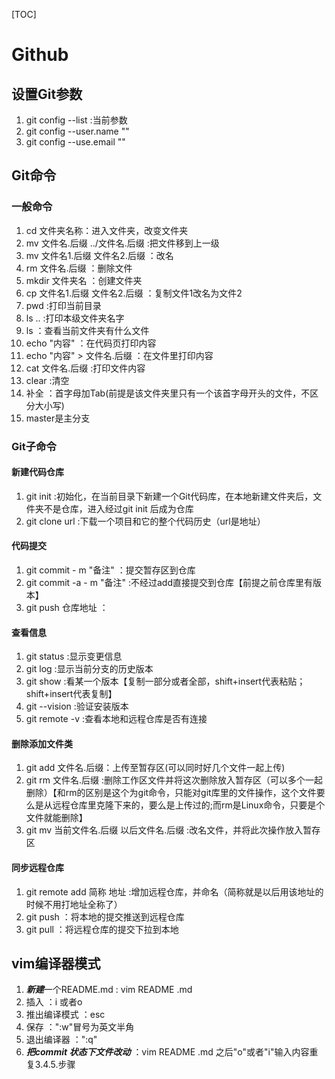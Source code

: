 [TOC]
# Github  
## 设置Git参数  
1. git config --list :当前参数  
2. git config --user.name ""  
3. git config --use.email ""  
## Git命令   
### 一般命令  
1. cd 文件夹名称：进入文件夹，改变文件夹  
2. mv 文件名.后缀 ../文件名.后缀 :把文件移到上一级  
3. mv 文件名1.后缀 文件名2.后缀 ：改名  
4. rm 文件名.后缀 ：删除文件  
5. mkdir 文件夹名 ：创建文件夹  
6. cp 文件名1.后缀 文件名2.后缀 ：复制文件1改名为文件2  
7. pwd :打印当前目录  
8. ls .. :打印本级文件夹名字  
9. ls ：查看当前文件夹有什么文件  
10. echo "内容" ：在代码页打印内容
11. echo "内容" > 文件名.后缀 ：在文件里打印内容  
12. cat 文件名.后缀 :打印文件内容  
13. clear :清空  
14. 补全 ：首字母加Tab(前提是该文件夹里只有一个该首字母开头的文件，不区分大小写)  
15. master是主分支  
### Git子命令  
#### 新建代码仓库  
1. git init :初始化，在当前目录下新建一个Git代码库，在本地新建文件夹后，文件夹不是仓库，进入经过git init 后成为仓库  
2. git clone url :下载一个项目和它的整个代码历史（url是地址）  
#### 代码提交  
1. git commit - m "备注" ：提交暂存区到仓库  
2. git commit -a - m "备注" :不经过add直接提交到仓库【前提之前仓库里有版本】  
3. git push 仓库地址 ： 
#### 查看信息  
1. git status :显示变更信息  
2. git log :显示当前分支的历史版本  
3. git show :看某一个版本【复制一部分或者全部，shift+insert代表粘贴；shift+insert代表复制】  
4. git --vision :验证安装版本  
5. git remote -v :查看本地和远程仓库是否有连接  
#### 删除添加文件类  
1. git add 文件名.后缀：上传至暂存区(可以同时好几个文件一起上传)  
2. git rm 文件名.后缀 :删除工作区文件并将这次删除放入暂存区（可以多个一起删除）【和rm的区别是这个为git命令，只能对git库里的文件操作，这个文件要么是从远程仓库里克隆下来的，要么是上传过的;而rm是Linux命令，只要是个文件就能删除】  
3. git mv 当前文件名.后缀 以后文件名.后缀 :改名文件，并将此次操作放入暂存区  
#### 同步远程仓库
1. git remote add 简称 地址 :增加远程仓库，并命名（简称就是以后用该地址的时候不用打地址全称了）  
2. git push ：将本地的提交推送到远程仓库  
3. git pull ：将远程仓库的提交下拉到本地  
## vim编译器模式
1. ***新建***一个README.md : vim README .md   
2. 插入 ：i 或者o   
3. 推出编译模式 ：esc  
4. 保存 ：":w"冒号为英文半角  
5. 退出编译器 ：":q"  
6. ***把commit 状态下文件改动*** ：vim README .md 之后"o"或者"i"输入内容重复3.4.5.步骤  




